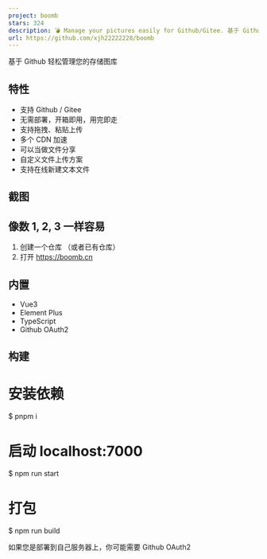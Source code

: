 ```yaml
---
project: boomb
stars: 324
description: 💣 Manage your pictures easily for Github/Gitee. 基于 Github/Gitee 轻松管理您的存储图库
url: https://github.com/xjh22222228/boomb
---
```


基于 Github 轻松管理您的存储图库

特性
--

-   支持 Github / Gitee
-   无需部署，开箱即用，用完即走
-   支持拖拽、粘贴上传
-   多个 CDN 加速
-   可以当做文件分享
-   自定义文件上传方案
-   支持在线新建文本文件

截图
--

像数 1, 2, 3 一样容易
---------------

1.  创建一个仓库 （或者已有仓库）
2.  打开 https://boomb.cn

内置
--

-   Vue3
-   Element Plus
-   TypeScript
-   Github OAuth2

构建
--

# 安装依赖
$ pnpm i

# 启动 localhost:7000
$ npm run start

# 打包
$ npm run build

如果您是部署到自己服务器上，你可能需要 Github OAuth2
